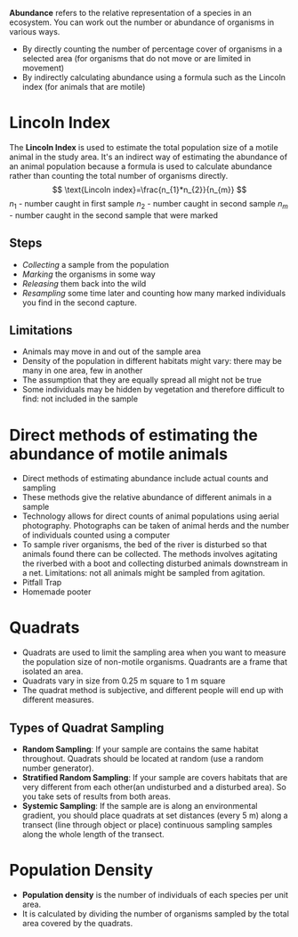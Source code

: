**Abundance** refers to the relative representation of a species in an ecosystem.
You can work out the number or abundance of organisms in various ways.
- By directly counting the number of percentage cover of organisms in a selected area (for organisms that do not move or are limited in movement)
- By indirectly calculating abundance using a formula such as the Lincoln index (for animals that are motile)
# Lincoln Index
The **Lincoln Index** is used to estimate the total population size of a motile animal in the study area.
It's an indirect way of estimating the abundance of an animal population because a formula is used to calculate abundance rather than counting the total number of organisms directly.
$$
\text{Lincoln index}=\frac{n_{1}*n_{2}}{n_{m}}
$$
$n_{1}$ - number caught in first sample
$n_{2}$ - number caught in second sample
$n_{m}$ - number caught in the second sample that were marked
## Steps
- *Collecting* a sample from the population
- *Marking* the organisms in some way
- *Releasing* them back into the wild
- *Resampling* some time later and counting how many marked individuals you find in the second capture.
## Limitations
- Animals may move in and out of the sample area
- Density of the population in different habitats might vary: there may be many in one area, few in another
- The assumption that they are equally spread all might not be true
- Some individuals may be hidden by vegetation and therefore difficult to find: not included in the sample
# Direct methods of estimating the abundance of motile animals
- Direct methods of estimating abundance include actual counts and sampling
- These methods give the relative abundance of different animals in a sample
- Technology allows for direct counts of animal populations using aerial photography. Photographs can be taken of animal herds and the number of individuals counted using a computer
- To sample river organisms, the bed of the river is disturbed so that animals found there can be collected. The methods involves agitating the riverbed with a boot and collecting disturbed animals downstream in a net. Limitations: not all animals might be sampled from agitation.
- Pitfall Trap
- Homemade pooter
# Quadrats
- Quadrats are used to limit the sampling area when you want to measure the population size of non-motile organisms. Quadrants are a frame that isolated an area.
- Quadrats vary in size from 0.25 m square to 1 m square
- The quadrat method is subjective, and different people will end up with different measures.
## Types of Quadrat Sampling
- **Random Sampling**: If your sample are contains the same habitat throughout. Quadrats should be located at random (use a random number generator).
- **Stratified Random Sampling**: If your sample are covers habitats that are very different from each other(an undisturbed and a disturbed area). So you take sets of results from both areas.
- **Systemic Sampling**: If the sample are is along an environmental gradient, you should place quadrats at set distances (every 5 m) along a transect (line through object or place) continuous sampling samples along the whole length of the transect.
# Population Density
- **Population density** is the number of individuals of each species per unit area.
- It is calculated by dividing the number of organisms sampled by the total area covered by the quadrats.
